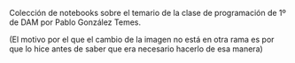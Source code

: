 Colección de notebooks sobre el temario de la clase de programación de 1º de DAM por Pablo González Temes.

(El motivo por el que el cambio de la imagen no está en otra rama es por que lo hice antes de saber que era necesario hacerlo de esa manera)